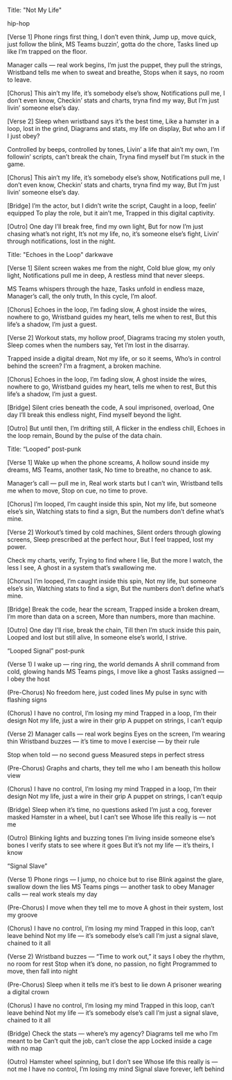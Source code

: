 Title: "Not My Life"

hip-hop

[Verse 1]
Phone rings first thing, I don’t even think,
Jump up, move quick, just follow the blink,
MS Teams buzzin’, gotta do the chore,
Tasks lined up like I’m trapped on the floor.

Manager calls — real work begins,
I’m just the puppet, they pull the strings,
Wristband tells me when to sweat and breathe,
Stops when it says, no room to leave.

[Chorus]
This ain’t my life, it’s somebody else’s show,
Notifications pull me, I don’t even know,
Checkin’ stats and charts, tryna find my way,
But I’m just livin’ someone else’s day.

[Verse 2]
Sleep when wristband says it’s the best time,
Like a hamster in a loop, lost in the grind,
Diagrams and stats, my life on display,
But who am I if I just obey?

Controlled by beeps, controlled by tones,
Livin’ a life that ain’t my own,
I’m followin’ scripts, can’t break the chain,
Tryna find myself but I’m stuck in the game.

[Chorus]
This ain’t my life, it’s somebody else’s show,
Notifications pull me, I don’t even know,
Checkin’ stats and charts, tryna find my way,
But I’m just livin’ someone else’s day.

[Bridge]
I’m the actor, but I didn’t write the script,
Caught in a loop, feelin’ equipped
To play the role, but it ain’t me,
Trapped in this digital captivity.

[Outro]
One day I’ll break free, find my own light,
But for now I’m just chasing what’s not right,
It’s not my life, no, it’s someone else’s fight,
Livin’ through notifications, lost in the night.


Title: "Echoes in the Loop"
darkwave

[Verse 1]
Silent screen wakes me from the night,
Cold blue glow, my only light,
Notifications pull me in deep,
A restless mind that never sleeps.

MS Teams whispers through the haze,
Tasks unfold in endless maze,
Manager’s call, the only truth,
In this cycle, I’m aloof.

[Chorus]
Echoes in the loop, I’m fading slow,
A ghost inside the wires, nowhere to go,
Wristband guides my heart, tells me when to rest,
But this life’s a shadow, I’m just a guest.

[Verse 2]
Workout stats, my hollow proof,
Diagrams tracing my stolen youth,
Sleep comes when the numbers say,
Yet I’m lost in the disarray.

Trapped inside a digital dream,
Not my life, or so it seems,
Who’s in control behind the screen?
I’m a fragment, a broken machine.

[Chorus]
Echoes in the loop, I’m fading slow,
A ghost inside the wires, nowhere to go,
Wristband guides my heart, tells me when to rest,
But this life’s a shadow, I’m just a guest.

[Bridge]
Silent cries beneath the code,
A soul imprisoned, overload,
One day I’ll break this endless night,
Find myself beyond the light.

[Outro]
But until then, I’m drifting still,
A flicker in the endless chill,
Echoes in the loop remain,
Bound by the pulse of the data chain.



Title: “Looped”
post-punk

[Verse 1]
Wake up when the phone screams,
A hollow sound inside my dreams,
MS Teams, another task,
No time to breathe, no chance to ask.

Manager’s call — pull me in,
Real work starts but I can’t win,
Wristband tells me when to move,
Stop on cue, no time to prove.

[Chorus]
I’m looped, I’m caught inside this spin,
Not my life, but someone else’s sin,
Watching stats to find a sign,
But the numbers don’t define what’s mine.

[Verse 2]
Workout’s timed by cold machines,
Silent orders through glowing screens,
Sleep prescribed at the perfect hour,
But I feel trapped, lost my power.

Check my charts, verify,
Trying to find where I lie,
But the more I watch, the less I see,
A ghost in a system that’s swallowing me.

[Chorus]
I’m looped, I’m caught inside this spin,
Not my life, but someone else’s sin,
Watching stats to find a sign,
But the numbers don’t define what’s mine.

[Bridge]
Break the code, hear the scream,
Trapped inside a broken dream,
I’m more than data on a screen,
More than numbers, more than machine.

[Outro]
One day I’ll rise, break the chain,
Till then I’m stuck inside this pain,
Looped and lost but still alive,
In someone else’s world, I strive.




“Looped Signal”
post-punk

(Verse 1)
I wake up — ring ring, the world demands
A shrill command from cold, glowing hands
MS Teams pings, I move like a ghost
Tasks assigned — I obey the host

(Pre-Chorus)
No freedom here, just coded lines
My pulse in sync with flashing signs

(Chorus)
I have no control, I’m losing my mind
Trapped in a loop, I’m their design
Not my life, just a wire in their grip
A puppet on strings, I can’t equip

(Verse 2)
Manager calls — real work begins
Eyes on the screen, I’m wearing thin
Wristband buzzes — it’s time to move
I exercise — by their rule

Stop when told — no second guess
Measured steps in perfect stress

(Pre-Chorus)
Graphs and charts, they tell me who
I am beneath this hollow view

(Chorus)
I have no control, I’m losing my mind
Trapped in a loop, I’m their design
Not my life, just a wire in their grip
A puppet on strings, I can’t equip

(Bridge)
Sleep when it’s time, no questions asked
I’m just a cog, forever masked
Hamster in a wheel, but I can’t see
Whose life this really is — not me

(Outro)
Blinking lights and buzzing tones
I’m living inside someone else’s bones
I verify stats to see where it goes
But it’s not my life — it’s theirs, I know




“Signal Slave”

(Verse 1)
Phone rings — I jump, no choice but to rise
Blink against the glare, swallow down the lies
MS Teams pings — another task to obey
Manager calls — real work steals my day

(Pre-Chorus)
I move when they tell me to move
A ghost in their system, lost my groove

(Chorus)
I have no control, I’m losing my mind
Trapped in this loop, can’t leave behind
Not my life — it’s somebody else’s call
I’m just a signal slave, chained to it all

(Verse 2)
Wristband buzzes — “Time to work out,” it says
I obey the rhythm, no room for rest
Stop when it’s done, no passion, no fight
Programmed to move, then fall into night

(Pre-Chorus)
Sleep when it tells me it’s best to lie down
A prisoner wearing a digital crown

(Chorus)
I have no control, I’m losing my mind
Trapped in this loop, can’t leave behind
Not my life — it’s somebody else’s call
I’m just a signal slave, chained to it all

(Bridge)
Check the stats — where’s my agency?
Diagrams tell me who I’m meant to be
Can’t quit the job, can’t close the app
Locked inside a cage with no map

(Outro)
Hamster wheel spinning, but I don’t see
Whose life this really is — not me
I have no control, I’m losing my mind
Signal slave forever, left behind
